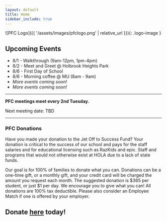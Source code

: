 ```yaml
---
layout: default
title: Home
sidebar_include: true
---
```


![PFC Logo]({{ '/assets/images/pfclogo.png' | relative_url }}){: .logo-image }

## Upcoming Events

*   8/1 - Walkthrough (9am-12pm, 1pm-4pm)
*   8/2 - Meet and Greet @ Holbrook Heights Park
*   8/6 - First Day of School
*   8/6 - Morning coffee @ MU (8am - 9am)
*   *More events coming soon!*
*   *More events coming soon!*

---

**PFC meetings meet every 2nd Tuesday.**

Next meeting date: TBD

---

### PFC Donations

Have you made your donation to the Jet Off to Success Fund? Your donation is
critical to the success of our school and pays for the staff salaries and for
educational licensing such as RazKids and epic. Staff and programs that would
not otherwise exist at HOLA due to a lack of state funds.

Our goal is for 100% of families to donate what you can. Donations can be a
one-time gift, or a monthly gift, and your credit card will be charged the
amount you request each month. The suggested donation is $365 per student, or
just $1 per day. We encourage you to give what you can! All donations are 100%
tax deductible. Please also consider an Employee Match if one is offered by
your employer.

## Donate [here](#) today!
